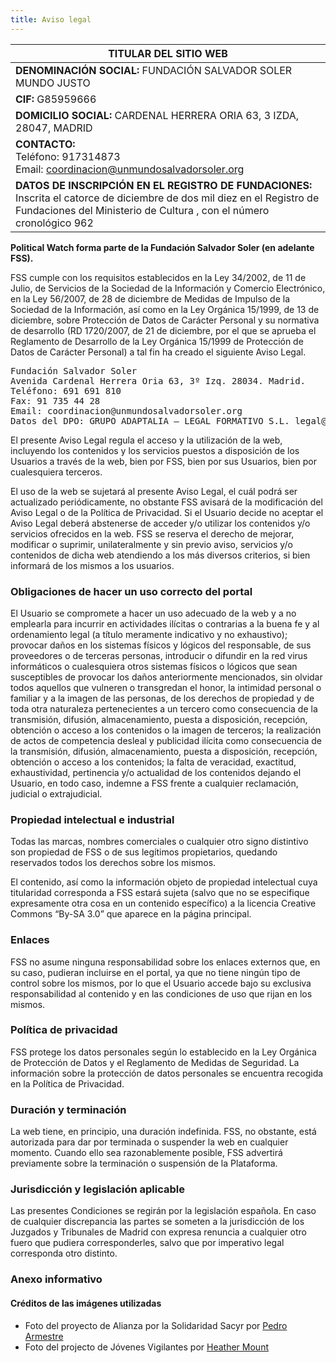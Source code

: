 ```yaml
---
title: Aviso legal
---
```


<md-content>

| TITULAR DEL SITIO WEB                                                                                                                                                                         |
|-----------------------------------------------------------------------------------------------------------------------------------------------------------------------------------------------|
| **DENOMINACIÓN SOCIAL:** FUNDACIÓN SALVADOR SOLER MUNDO JUSTO                                                                                                                                     |
| **CIF:** G85959666                                                                                                                                                                                |
| **DOMICILIO SOCIAL:** CARDENAL HERRERA ORIA 63, 3 IZDA, 28047, MADRID                                                                                                                             |
| **CONTACTO:** <br>Teléfono: 917314873 <br> Email: coordinacion@unmundosalvadorsoler.org                                                                                                                   |
| **DATOS DE INSCRIPCIÓN EN EL REGISTRO DE FUNDACIONES:** <br>Inscrita el catorce de diciembre de dos mil diez en el Registro de Fundaciones del Ministerio de Cultura , con el número cronológico 962 |

**Political Watch forma parte de la Fundación Salvador Soler (en adelante FSS).**

FSS cumple con los requisitos establecidos en la Ley 34/2002, de 11 de Julio, de Servicios de la Sociedad de la Información y Comercio Electrónico, en la Ley 56/2007, de 28 de diciembre de Medidas de Impulso de la Sociedad de la Información, así como en la Ley Orgánica 15/1999, de 13 de diciembre, sobre Protección de Datos de Carácter Personal y su normativa de desarrollo (RD 1720/2007, de 21 de diciembre, por el que se aprueba el Reglamento de Desarrollo de la Ley Orgánica 15/1999 de Protección de Datos de Carácter Personal) a tal fin ha creado el siguiente Aviso Legal.

<pre>
Fundación Salvador Soler
Avenida Cardenal Herrera Oria 63, 3º Izq. 28034. Madrid.
Teléfono: 691 691 810
Fax: 91 735 44 28
Email: coordinacion@unmundosalvadorsoler.org
Datos del DPO: GRUPO ADAPTALIA – LEGAL FORMATIVO S.L. legal@grupoadaptalia.es 91 553 34 08
</pre>

El presente Aviso Legal regula el acceso y la utilización de la web, incluyendo los contenidos y los servicios puestos a disposición de los Usuarios a través de la web, bien por FSS, bien por sus Usuarios, bien por cualesquiera terceros.

El uso de la web se sujetará al presente Aviso Legal, el cuál podrá ser actualizado periódicamente, no obstante FSS avisará de la modificación del Aviso Legal o de la Política de Privacidad. Si el Usuario decide no aceptar el Aviso Legal deberá abstenerse de acceder y/o utilizar los contenidos y/o servicios ofrecidos en la web. FSS se reserva el derecho de mejorar, modificar o suprimir, unilateralmente y sin previo aviso, servicios y/o contenidos de dicha web atendiendo a los más diversos criterios, si bien informará de los mismos a los usuarios.

### Obligaciones de hacer un uso correcto del portal

El Usuario se compromete a hacer un uso adecuado de la web y a no emplearla para incurrir en actividades ilícitas o contrarias a la buena fe y al ordenamiento legal (a título meramente indicativo y no exhaustivo); provocar daños en los sistemas físicos y lógicos del responsable, de sus proveedores o de terceras personas, introducir o difundir en la red virus informáticos o cualesquiera otros sistemas físicos o lógicos que sean susceptibles de provocar los daños anteriormente mencionados, sin olvidar todos aquellos que vulneren o transgredan el honor, la intimidad personal o familiar y a la imagen de las personas, de los derechos de propiedad y de toda otra naturaleza pertenecientes a un tercero como consecuencia de la transmisión, difusión, almacenamiento, puesta a disposición, recepción, obtención o acceso a los contenidos o la imagen de terceros; la realización de actos de competencia desleal y publicidad ilícita como consecuencia de la transmisión, difusión, almacenamiento, puesta a disposición, recepción, obtención o acceso a los contenidos; la falta de veracidad, exactitud, exhaustividad, pertinencia y/o actualidad de los contenidos dejando el Usuario, en todo caso, indemne a FSS frente a cualquier reclamación, judicial o extrajudicial.

### Propiedad intelectual e industrial

Todas las marcas, nombres comerciales o cualquier otro signo distintivo son propiedad de FSS o de sus legítimos propietarios, quedando reservados todos los derechos sobre los mismos.

El contenido, así como la información objeto de propiedad intelectual cuya titularidad corresponda a FSS estará sujeta (salvo que no se especifique expresamente otra cosa en un contenido específico) a la licencia Creative Commons “By-SA 3.0” que aparece en la página principal.

### Enlaces

FSS no asume ninguna responsabilidad sobre los enlaces externos que, en su caso, pudieran incluirse en el portal, ya que no tiene ningún tipo de control sobre los mismos, por lo que el Usuario accede bajo su exclusiva responsabilidad al contenido y en las condiciones de uso que rijan en los mismos.

### Política de privacidad

FSS protege los datos personales según lo establecido en la Ley Orgánica de Protección de Datos y el Reglamento de Medidas de Seguridad. La información sobre la protección de datos personales se encuentra recogida en la Política de Privacidad.

### Duración y terminación

La web tiene, en principio, una duración indefinida. FSS, no obstante, está autorizada para dar por terminada o suspender la web en cualquier momento. Cuando ello sea razonablemente posible, FSS advertirá previamente sobre la terminación o suspensión de la Plataforma.

### Jurisdicción y legislación aplicable

Las presentes Condiciones se regirán por la legislación española. En caso de cualquier discrepancia las partes se someten a la jurisdicción de los Juzgados y Tribunales de Madrid con expresa renuncia a cualquier otro fuero que pudiera corresponderles, salvo que por imperativo legal corresponda otro distinto.

### Anexo informativo

#### Créditos de las imágenes utilizadas

* Foto del proyecto de Alianza por la Solidaridad Sacyr por [Pedro Armestre](http://www.pedroarmestre.com)
* Foto del projecto de Jóvenes Vigilantes por [Heather Mount](https://unsplash.com/photos/kvHk3mccNj0)



</md-content>

